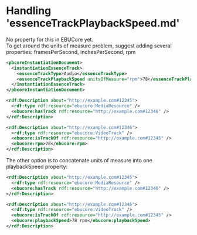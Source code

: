 # Handling 'essenceTrackPlaybackSpeed.md'

No property for this in EBUCore yet.  
To get around the units of measure problem, suggest adding several properties: framesPerSecond, inchesPerSecond, rpm

```xml
<pbcoreInstantiationDocument>
  <instantiationEssenceTrack>
    <essenceTrackType>Audio</essenceTrackType>
    <essenceTrackPlaybackSpeed unitsOfMeasure="rpm">78</essenceTrackPlaybackSpeed>
  </instantiationEssenceTrack>
</pbcoreInstantiationDocument>
```


```xml
<rdf:Description about="http://example.com#12345">
  <rdf:type rdf:resource="ebucore:MediaResource" />
  <ebucore:hasTrack rdf:resource="http://example.com#12346" />
</rdf:Description>

<rdf:Description about="http://example.com#12346">
  <rdf:type rdf:resource="ebucore:VideoTrack" />
  <ebucore:isTrackOf rdf:resource="http://example.com#12345" />
  <ebucore:rpm>78</ebucore:rpm>
</rdf:Description>

```
The other option is to concatenate units of measure into one playbackSpeed property:

```xml
<rdf:Description about="http://example.com#12345">
  <rdf:type rdf:resource="ebucore:MediaResource" />
  <ebucore:hasTrack rdf:resource="http://example.com#12346" />
</rdf:Description>

<rdf:Description about="http://example.com#12346">
  <rdf:type rdf:resource="ebucore:VideoTrack" />
  <ebucore:isTrackOf rdf:resource="http://example.com#12345" />
  <ebucore:playbackSpeed>78 rpm</ebucore:playbackSpeed>
</rdf:Description>

```
